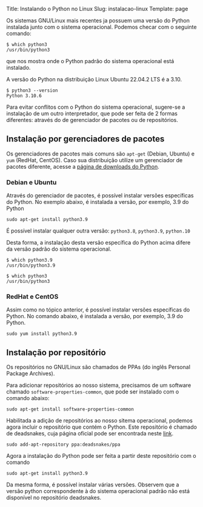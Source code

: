 Title: Instalando o Python no Linux
Slug: instalacao-linux
Template: page

Os sistemas GNU/Linux mais recentes ja possuem uma versão do Python instalada junto com o sistema operacional. Podemos checar com o seguinte comando:

    $ which python3
    /usr/bin/python3

que nos mostra onde o Python padrão do sistema operacional está instalado.

A versão do Python na distribuição Linux Ubuntu 22.04.2 LTS é a 3.10.

    $ python3 --version
    Python 3.10.6

Para evitar conflitos com o Python do sistema operacional, sugere-se a instalação de um outro interpretador, que pode ser feita de 2 formas diferentes: através do  de gerenciador de pacotes ou de repositórios.

## Instalação por gerenciadores de pacotes

Os gerenciadores de pacotes mais comuns são `apt-get` (Debian, Ubuntu) e `yum`
(RedHat, CentOS). Caso sua distribuição utilize um gerenciador de pacotes diferente, acesse a [página de downloads do Python](https://www.python.org/downloads/).

### Debian e Ubuntu

Através do gerenciador de pacotes, é possível instalar versões específicas do Python.
No exemplo abaixo, é instalada a versão, por exemplo, 3.9 do Python

    sudo apt-get install python3.9

É possível instalar qualquer outra versão: `python3.8`, `python3.9`, `python.10`

Desta forma, a instalação desta versão específica do Python acima difere da versão padrão do sistema operacional.

    $ which python3.9
    /usr/bin/python3.9

    $ which python3
    /usr/bin/python3

### RedHat e CentOS

Assim como no tópico anterior, é possível instalar versões específicas do Python.
No comando abaixo, é instalada a versão, por exemplo, 3.9 do Python.

    sudo yum install python3.9

## Instalação por repositório

Os repositórios no GNU/Linux são chamados de PPAs (do inglês Personal Package Archives).

Para adicionar repositórios ao nosso sistema, precisamos de um software chamado `software-properties-common`, que pode ser instalado com o comando abaixo:

    sudo apt-get install software-properties-common

Habilitada a adição de repositórios ao nosso sitema operacional, podemos agora incluir o repositório que contém o Python. Este repositório é chamado de deadsnakes, cuja página oficial pode ser encontrada neste [link](https://launchpad.net/~deadsnakes/+archive/ubuntu/ppa).

    sudo add-apt-repository ppa:deadsnakes/ppa

Agora a instalação do Python pode ser feita a partir deste repositório com o comando

    sudo apt-get install python3.9

Da mesma forma, é possível instalar várias versões. Observem que a versão python correspondente à do sistema operacional padrão não está disponível no repositório deadsnakes.
